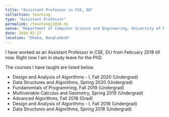 ```yaml
---
title: "Assistant Professor in CSE, DU"
collection: teaching
type: "Assistant Professor"
permalink: /teaching/2018-du
venue: "Department of Computer Science and Engineering, University of Dhaka"
date: 2018-02-27
location: "Dhaka, Bangladesh"
---
```


I have worked as an Assistant Professor in CSE, DU from February 2018 till now. Right now I am in study leave for the PhD. 

The courses I have taught are listed below. 

- Design and Analysis of Algorithms - I, Fall 2020 (Undergrad)
- Data Structures and Algorithms, Spring 2020 (Undergrad)
- Fundamentals of Programming, Fall 2019 (Undergrad)
- Multivariable Calculus and Geometry, Spring 2019 (Undergrad)
- Advanced Algorithms, Fall 2018 (Grad)
- Design and Analysis of Algorithms - I, Fall 2018 (Undergrad)
- Data Structures and Algorithms, Spring 2018 (Undergrad)

